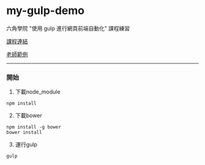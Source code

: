 # my-gulp-demo

六角學院 "使用 gulp 進行網頁前端自動化" 課程練習

[課程連結](https://www.udemy.com/gulp-learning/learn/v4/overview)

[老師範例](https://github.com/hexschool/gulp-demo)

---

### 開始

1. 下載node_module

```
npm install

```

2. 下載bower

```
npm install -g bower
bower install
```

3. 運行gulp

```
gulp
```
